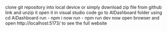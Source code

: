 clone git repository into local device or simply download zip file from github link and unzip it 
open it in visual studio code
go to AIDashboard folder using cd AiDashboard
run - npm i
now run - npm run dev
now open browser and open http://localhost:5173/ to see the full website